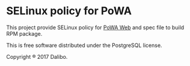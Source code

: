 # SELinux policy for PoWA

This project provide SELinux policy for [PoWA
Web](http://dalibo.github.io/powa/) and spec file to build RPM package.

This is free software distributed under the PostgreSQL license.

Copyright ® 2017 Dalibo.
